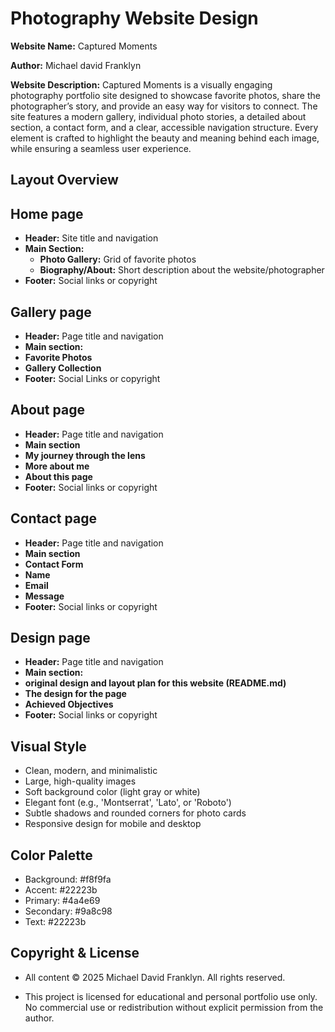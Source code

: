 # Photography Website Design 

**Website Name:** Captured Moments

**Author:** Michael david Franklyn
 
**Website Description:**
Captured Moments is a visually engaging photography portfolio site designed to showcase favorite photos, share the photographer’s story, and provide an easy way for visitors to connect. The site features a modern gallery, individual photo stories, a detailed about section, a contact form, and a clear, accessible navigation structure. Every element is crafted to highlight the beauty and meaning behind each image, while ensuring a seamless user experience.
 
## Layout Overview

## Home page
- **Header:** Site title and navigation
- **Main Section:**
  - **Photo Gallery:** Grid of favorite photos
  - **Biography/About:** Short description about the website/photographer
- **Footer:** Social links or copyright

## Gallery page
- **Header:**  Page title and navigation
- **Main section:**
 - **Favorite Photos**
 - **Gallery Collection**
- **Footer:** Social Links or copyright

## About page
- **Header:** Page title and navigation
- **Main section**
 - **My journey through the lens**
 - **More about me**
 - **About this page**
- **Footer:** Social links or copyright

## Contact page
- **Header:** Page title and navigation
- **Main section**
 - **Contact Form**
  - **Name**
  - **Email**
  - **Message**
- **Footer:** Social links or copyright

## Design page
- **Header:** Page title and navigation
- **Main section:**
 - **original design and layout plan for this website (README.md)**
 - **The design for the page**
 - **Achieved Objectives**
- **Footer:** Social links or copyright


## Visual Style
- Clean, modern, and minimalistic
- Large, high-quality images
- Soft background color (light gray or white)
- Elegant font (e.g., 'Montserrat', 'Lato', or 'Roboto')
- Subtle shadows and rounded corners for photo cards
- Responsive design for mobile and desktop

## Color Palette
- Background: #f8f9fa
- Accent: #22223b
- Primary: #4a4e69
- Secondary: #9a8c98
- Text: #22223b

## Copyright & License

- All content &copy; 2025 Michael David Franklyn. All rights reserved.

- This project is licensed for educational and personal portfolio use only. No commercial use or redistribution without explicit permission from the author.